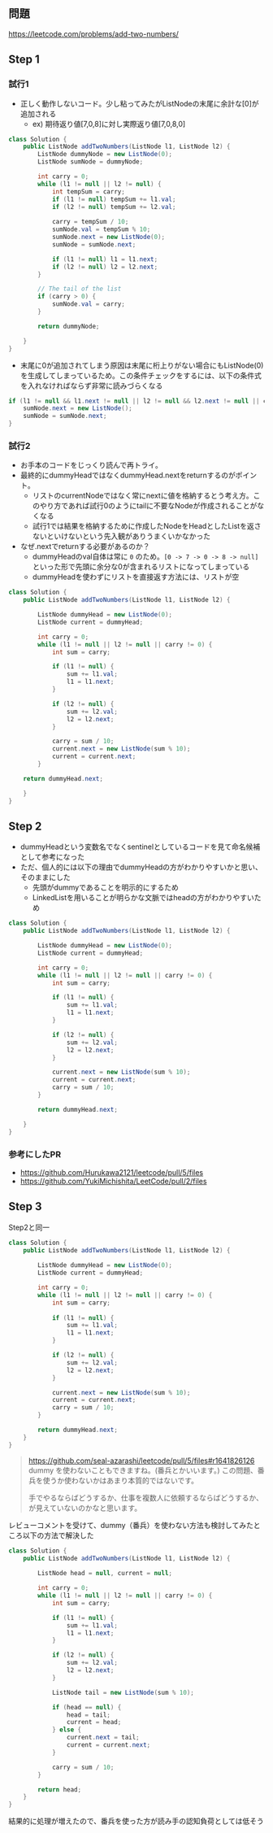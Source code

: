 ## 問題
https://leetcode.com/problems/add-two-numbers/

## Step 1
### 試行1
* 正しく動作しないコード。少し粘ってみたがListNodeの末尾に余計な[0]が追加される
    * ex) 期待返り値[7,0,8]に対し実際返り値[7,0,8,0]

```java
class Solution {
    public ListNode addTwoNumbers(ListNode l1, ListNode l2) {
        ListNode dummyNode = new ListNode(0);
        ListNode sumNode = dummyNode;

        int carry = 0;
        while (l1 != null || l2 != null) {
            int tempSum = carry;
            if (l1 != null) tempSum += l1.val;
            if (l2 != null) tempSum += l2.val;
            
            carry = tempSum / 10;
            sumNode.val = tempSum % 10;
            sumNode.next = new ListNode(0);
            sumNode = sumNode.next;

            if (l1 != null) l1 = l1.next;
            if (l2 != null) l2 = l2.next;
        }

        // The tail of the list
        if (carry > 0) {
            sumNode.val = carry;
        }

        return dummyNode;

    }
}
```

* 末尾に0が追加されてしまう原因は末尾に桁上りがない場合にもListNode(0)を生成してしまっているため。この条件チェックをするには、以下の条件式を入れなければならず非常に読みづらくなる
```java 
if (l1 != null && l1.next != null || l2 != null && l2.next != null || carry != 0) {
    sumNode.next = new ListNode();
    sumNode = sumNode.next;
}
```    

### 試行2
* お手本のコードをじっくり読んで再トライ。
* 最終的にdummyHeadではなくdummyHead.nextをreturnするのがポイント。
    * リストのcurrentNodeではなく常にnextに値を格納するとう考え方。このやり方であれば試行0のようにtailに不要なNodeが作成されることがなくなる
    * 試行1では結果を格納するために作成したNodeをHeadとしたListを返さないといけないという先入観がありうまくいかなかった
* なぜ.nextでreturnする必要があるのか？
    * dummyHeadのval自体は常に `0` のため。`[0 -> 7 -> 0 -> 8 -> null]` といった形で先頭に余分な0が含まれるリストになってしまっている
    * dummyHeadを使わずにリストを直接返す方法には、リストが空

```java
class Solution {
    public ListNode addTwoNumbers(ListNode l1, ListNode l2) {

        ListNode dummyHead = new ListNode(0);
        ListNode current = dummyHead;

        int carry = 0;
        while (l1 != null || l2 != null || carry != 0) {
            int sum = carry;

            if (l1 != null) {
                sum += l1.val;
                l1 = l1.next;
            }

            if (l2 != null) {
                sum += l2.val;
                l2 = l2.next;
            }

            carry = sum / 10;
            current.next = new ListNode(sum % 10);
            current = current.next;
        }

    return dummyHead.next;

    }
}
```


## Step 2
* dummyHeadという変数名でなくsentinelとしているコードを見て命名候補として参考になった
* ただ、個人的には以下の理由でdummyHeadの方がわかりやすいかと思い、そのままにした
    * 先頭がdummyであることを明示的にするため
    * LinkedListを用いることが明らかな文脈ではheadの方がわかりやすいため

```java
class Solution {
    public ListNode addTwoNumbers(ListNode l1, ListNode l2) {

        ListNode dummyHead = new ListNode(0);
        ListNode current = dummyHead;

        int carry = 0;
        while (l1 != null || l2 != null || carry != 0) {
            int sum = carry;

            if (l1 != null) {
                sum += l1.val;
                l1 = l1.next;
            }

            if (l2 != null) {
                sum += l2.val;
                l2 = l2.next;
            }

            current.next = new ListNode(sum % 10);
            current = current.next;
            carry = sum / 10;
        }

        return dummyHead.next;

    }
}
```

### 参考にしたPR
* https://github.com/Hurukawa2121/leetcode/pull/5/files
* https://github.com/YukiMichishita/LeetCode/pull/2/files

## Step 3
Step2と同一

```java
class Solution {
    public ListNode addTwoNumbers(ListNode l1, ListNode l2) {
        
        ListNode dummyHead = new ListNode(0);
        ListNode current = dummyHead;

        int carry = 0;
        while (l1 != null || l2 != null || carry != 0) {
            int sum = carry;
            
            if (l1 != null) {
                sum += l1.val;
                l1 = l1.next;
            }

            if (l2 != null) {
                sum += l2.val;
                l2 = l2.next;
            }

            current.next = new ListNode(sum % 10);
            current = current.next;
            carry = sum / 10;
        }

        return dummyHead.next;
    }
}
```

> https://github.com/seal-azarashi/leetcode/pull/5/files#r1641826126
> dummy を使わないこともできますね。(番兵とかいいます。)
> この問題、番兵を使うか使わないかはあまり本質的ではないです。
> 
> 手でやるならばどうするか、仕事を複数人に依頼するならばどうするか、が見えていないのかなと思います。

レビューコメントを受けて、dummy（番兵）を使わない方法も検討してみたところ以下の方法で解決した

```java
class Solution {
    public ListNode addTwoNumbers(ListNode l1, ListNode l2) {
        
        ListNode head = null, current = null;

        int carry = 0;
        while (l1 != null || l2 != null || carry != 0) {
            int sum = carry;

            if (l1 != null) {
                sum += l1.val;
                l1 = l1.next;
            }

            if (l2 != null) {
                sum += l2.val;
                l2 = l2.next;
            }

            ListNode tail = new ListNode(sum % 10);

            if (head == null) {
                head = tail;
                current = head;
            } else {
                current.next = tail;
                current = current.next;
            }

            carry = sum / 10;
        }

        return head; 
    }
}
```

結果的に処理が増えたので、番兵を使った方が読み手の認知負荷としては低そう
